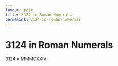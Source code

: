 ```yaml
---
layout: post
title: 3124 in Roman Numerals
permalink: 3124-in-roman-numerals
---
```


# 3124 in Roman Numerals

3124 = MMMCXXIV
